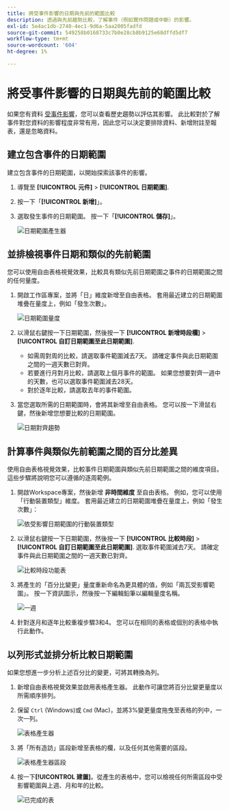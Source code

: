 ```yaml
---
title: 將受事件影響的日期與先前的範圍比較
description: 透過與先前趨勢比較，了解事件（例如實作問題或中斷）的影響。
exl-id: 5e4ac1db-2740-4ec1-9d6a-5aa2005fadfd
source-git-commit: 549258b0168733c7b0e28cb8b9125e68dffd5df7
workflow-type: tm+mt
source-wordcount: '604'
ht-degree: 1%

---
```


# 將受事件影響的日期與先前的範圍比較

如果您有資料 [受事件影響](overview.md)，您可以查看歷史趨勢以評估其影響。 此比較對於了解事件對您資料的影響程度非常有用，因此您可以決定要排除資料、新增附註至報表，還是忽略資料。

## 建立包含事件的日期範圍

建立包含事件的日期範圍，以開始探索該事件的影響。

1. 導覽至 **[!UICONTROL 元件]** > **[!UICONTROL 日期範圍]**.
2. 按一下「**[!UICONTROL 新增]**」。
3. 選取發生事件的日期範圍。 按一下「**[!UICONTROL 儲存]**」。

   ![日期範圍產生器](assets/date_range_builder.png)

## 並排檢視事件日期和類似的先前範圍

您可以使用自由表格視覺效果，比較具有類似先前日期範圍之事件的日期範圍之間的任何量度。

1. 開啟工作區專案，並將「日」維度新增至自由表格。 套用最近建立的日期範圍堆疊在量度上，例如「發生次數」。

   ![日期範圍量度](assets/date_range_metric.png)

2. 以滑鼠右鍵按一下日期範圍，然後按一下 **[!UICONTROL 新增時段欄]** > **[!UICONTROL 自訂日期範圍至此日期範圍]**.
   * 如需周對周的比較，請選取事件範圍減去7天。 請確定事件與此日期範圍之間的一週天數已對齊。
   * 若要進行月對月比較，請選取上個月事件的範圍。 如果您想要對齊一週中的天數，也可以選取事件範圍減去28天。
   * 對於逐年比較，請選取去年的事件範圍。
3. 當您選取所需的日期範圍時，會將其新增至自由表格。 您可以按一下滑鼠右鍵，然後新增您想要比較的日期範圍。

   ![日期對齊趨勢](assets/date_aligned_trends.png)

## 計算事件與類似先前範圍之間的百分比差異

使用自由表格視覺效果，比較事件日期範圍與類似先前日期範圍之間的維度項目。 這些步驟將說明您可以遵循的逐周範例。

1. 開啟Workspace專案，然後新增 **非時間維度** 至自由表格。 例如，您可以使用「行動裝置類型」維度。 套用最近建立的日期範圍堆疊在量度上，例如「發生次數」：

   ![依受影響日期範圍的行動裝置類型](assets/mobile_device_type.png)

2. 以滑鼠右鍵按一下日期範圍，然後按一下 **[!UICONTROL 比較時段]** > **[!UICONTROL 自訂日期範圍至此日期範圍]**. 選取事件範圍減去7天。 請確定事件與此日期範圍之間的一週天數已對齊。

   ![比較時段功能表](assets/compare_time_custom.png)

3. 將產生的「百分比變更」量度重新命名為更具體的值，例如「兩瓦受影響範圍」。 按一下資訊圖示，然後按一下編輯鉛筆以編輯量度名稱。

   ![一週](assets/wow_affected_range.png)

4. 針對逐月和逐年比較重複步驟3和4。 您可以在相同的表格或個別的表格中執行此動作。

## 以列形式並排分析比較日期範圍

如果您想進一步分析上述百分比的變更，可將其轉換為列。

1. 新增自由表格視覺效果並啟用表格產生器。 此動作可讓您將百分比變更量度以所需順序排列。
2. 保留 `Ctrl` (Windows)或 `Cmd` (Mac)，並將3%變更量度拖曳至表格的列中，一次一列。

   ![表格產生器](assets/table_builder.png)

3. 將「所有造訪」區段新增至表格的欄，以及任何其他需要的區段。

   ![表格產生器區段](assets/table_builder_segments.png)

4. 按一下&#x200B;**[!UICONTROL 建置]**。從產生的表格中，您可以檢視任何所需區段中受影響範圍與上週、月和年的比較。

   ![已完成的表](assets/table_builder_finished.png)
